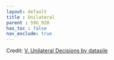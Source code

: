```yaml
---
layout: default
title : Unilateral
parent : 59G_920
has_toc : false
nav_exclude: true
--- 
```

<div id="observablehq-content-e48fe4e3"></div>
<div id="observablehq-text1-e48fe4e3"></div>
<div id="observablehq-Unilat2-e48fe4e3"></div>
<div id="observablehq-TitleB-e48fe4e3"></div>
<div id="observablehq-TitleB1-e48fe4e3"></div>
<div id="observablehq-viewof-origine-e48fe4e3"></div>
<div id="observablehq-graph1-e48fe4e3"></div>
<div id="observablehq-viewof-selectCriteria-e48fe4e3"></div>
<div id="observablehq-checkbox-e48fe4e3"></div>
<div id="observablehq-TitleB2-e48fe4e3"></div>
<div id="observablehq-viewof-selectMS-e48fe4e3"></div>
<div id="observablehq-graph2-e48fe4e3"></div>
<div id="observablehq-titleB3-e48fe4e3"></div>
<div id="observablehq-viewof-SelectMS1-e48fe4e3"></div>
<div id="observablehq-graph3-e48fe4e3"></div>
<div id="observablehq-textC-e48fe4e3"></div>
<div id="observablehq-textD-e48fe4e3"></div>
<div id="observablehq-textE-e48fe4e3"></div>
<p>Credit: <a href="https://observablehq.com/d/cc294579d1e2b2ff"> V. Unilateral Decisions by datasile</a></p>

<link rel="stylesheet" href="https://cdn.jsdelivr.net/npm/@observablehq/inspector@5/dist/inspector.css">
<script type="module">
import {Runtime, Inspector} from "https://cdn.jsdelivr.net/npm/@observablehq/runtime@5/dist/runtime.js";
import define from "https://api.observablehq.com/d/cc294579d1e2b2ff.js?v=4";
new Runtime().module(define, name => {
  if (name === "content") return new Inspector(document.querySelector("#observablehq-content-e48fe4e3"));
  if (name === "text1") return new Inspector(document.querySelector("#observablehq-text1-e48fe4e3"));
  if (name === "Unilat2") return new Inspector(document.querySelector("#observablehq-Unilat2-e48fe4e3"));
  if (name === "TitleB") return new Inspector(document.querySelector("#observablehq-TitleB-e48fe4e3"));
  if (name === "TitleB1") return new Inspector(document.querySelector("#observablehq-TitleB1-e48fe4e3"));
  if (name === "viewof origine") return new Inspector(document.querySelector("#observablehq-viewof-origine-e48fe4e3"));
  if (name === "graph1") return new Inspector(document.querySelector("#observablehq-graph1-e48fe4e3"));
  if (name === "viewof selectCriteria") return new Inspector(document.querySelector("#observablehq-viewof-selectCriteria-e48fe4e3"));
  if (name === "checkbox") return new Inspector(document.querySelector("#observablehq-checkbox-e48fe4e3"));
  if (name === "TitleB2") return new Inspector(document.querySelector("#observablehq-TitleB2-e48fe4e3"));
  if (name === "viewof selectMS") return new Inspector(document.querySelector("#observablehq-viewof-selectMS-e48fe4e3"));
  if (name === "graph2") return new Inspector(document.querySelector("#observablehq-graph2-e48fe4e3"));
  if (name === "titleB3") return new Inspector(document.querySelector("#observablehq-titleB3-e48fe4e3"));
  if (name === "viewof SelectMS1") return new Inspector(document.querySelector("#observablehq-viewof-SelectMS1-e48fe4e3"));
  if (name === "graph3") return new Inspector(document.querySelector("#observablehq-graph3-e48fe4e3"));
  if (name === "textC") return new Inspector(document.querySelector("#observablehq-textC-e48fe4e3"));
  if (name === "textD") return new Inspector(document.querySelector("#observablehq-textD-e48fe4e3"));
  if (name === "textE") return new Inspector(document.querySelector("#observablehq-textE-e48fe4e3"));
  return ["countryGroup","legalbasis","TotalUnilat","data","T","T2","T1","T3","tx","tx2","tx1","tx3","UnilatSelect"].includes(name);
});
</script>
